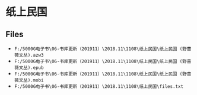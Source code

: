 # 纸上民国

## Files

- `F:/5000G电子书\06-书库更新（201911）\2018.11\1108\纸上民国\纸上民国 (野蔷薇文丛).azw3`
- `F:/5000G电子书\06-书库更新（201911）\2018.11\1108\纸上民国\纸上民国 (野蔷薇文丛).epub`
- `F:/5000G电子书\06-书库更新（201911）\2018.11\1108\纸上民国\纸上民国 (野蔷薇文丛).mobi`
- `F:/5000G电子书\06-书库更新（201911）\2018.11\1108\纸上民国\files.txt`
